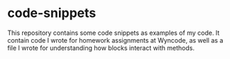 # code-snippets

This repository contains some code snippets as examples of my code.  It contain code I wrote for homework assignments at Wyncode, as well as a file I wrote for understanding how blocks interact with methods. 
